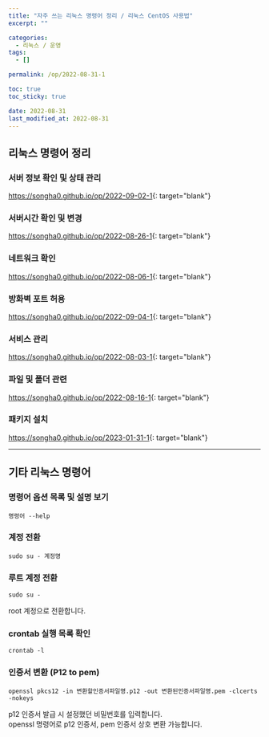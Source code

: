 ```yaml
---
title: "자주 쓰는 리눅스 명령어 정리 / 리눅스 CentOS 사용법"
excerpt: ""

categories:
  - 리눅스 / 운영
tags:
  - []

permalink: /op/2022-08-31-1

toc: true
toc_sticky: true

date: 2022-08-31
last_modified_at: 2022-08-31
---
```


## 리눅스 명령어 정리

### 서버 정보 확인 및 상태 관리
<https://songha0.github.io/op/2022-09-02-1>{: target="blank"}

### 서버시간 확인 및 변경
<https://songha0.github.io/op/2022-08-26-1>{: target="blank"}

### 네트워크 확인
<https://songha0.github.io/op/2022-08-06-1>{: target="blank"}

### 방화벽 포트 허용
<https://songha0.github.io/op/2022-09-04-1>{: target="blank"}

### 서비스 관리
<https://songha0.github.io/op/2022-08-03-1>{: target="blank"}

### 파일 및 폴더 관련
<https://songha0.github.io/op/2022-08-16-1>{: target="blank"}

### 패키지 설치
<https://songha0.github.io/op/2023-01-31-1>{: target="blank"}

---

## 기타 리눅스 명령어

### 명령어 옵션 목록 및 설명 보기
```
명령어 --help
```

### 계정 전환
```
sudo su - 계정명
```

### 루트 계정 전환
```
sudo su -
```
root 계정으로 전환합니다.

### crontab 실행 목록 확인
```
crontab -l
```

### 인증서 변환 (P12 to pem)
```
openssl pkcs12 -in 변환할인증서파일명.p12 -out 변환된인증서파일명.pem -clcerts -nokeys
```
p12 인증서 발급 시 설정했던 비밀번호를 입력합니다.  
openssl 명령어로 p12 인증서, pem 인증서 상호 변환 가능합니다.